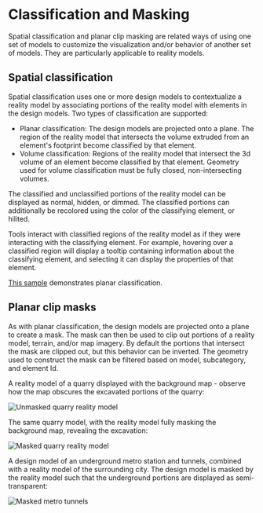 # Classification and Masking

Spatial classification and planar clip masking are related ways of using one set of models to customize the visualization and/or behavior of another set of models. They are particularly applicable to reality models.

## Spatial classification

Spatial classification uses one or more design models to contextualize a reality model by associating portions of the reality model with elements in the design models. Two types of classification are supported:

- Planar classification: The design models are projected onto a plane. The region of the reality model that intersects the volume extruded from an element's footprint become classified by that element.
- Volume classification: Regions of the reality model that intersect the 3d volume of an element become classified by that element. Geometry used for volume classification must be fully closed, non-intersecting volumes.

The classified and unclassified portions of the reality model can be displayed as normal, hidden, or dimmed. The classified portions can additionally be recolored using the color of the classifying element, or hilited.

Tools interact with classified regions of the reality model as if they were interacting with the classifying element. For example, hovering over a classified region will display a tooltip containing information about the classifying element, and selecting it can display the properties of that element.

[This sample](https://www.itwinjs.org/sample-showcase/?group=Viewer+Features&sample=classifier-sample&context=Metrostation+Sample&imodel=Philadelphia) demonstrates planar classification.

## Planar clip masks

As with planar classification, the design models are projected onto a plane to create a mask. The mask can then be used to clip out portions of a reality model, terrain, and/or map imagery. By default the portions that intersect the mask are clipped out, but this behavior can be inverted. The geometry used to construct the mask can be filtered based on model, subcategory, and element Id.

A reality model of a quarry displayed with the background map - observe how the map obscures the excavated portions of the quarry:

![Unmasked quarry reality model](../../changehistory/assets/PlanarMask_QuarryNoMask.jpg)

The same quarry model, with the reality model fully masking the background map, revealing the excavation:

![Masked quarry reality model](../../changehistory/assets/PlanarMask_QuarryMasked.jpg)

A design model of an underground metro station and tunnels, combined with a reality model of the surrounding city. The design model is masked by the reality model such that the underground portions are displayed as semi-transparent:

![Masked metro tunnels](../../changehistory/assets/PlanarMask_TunnelTransparent.jpg)
